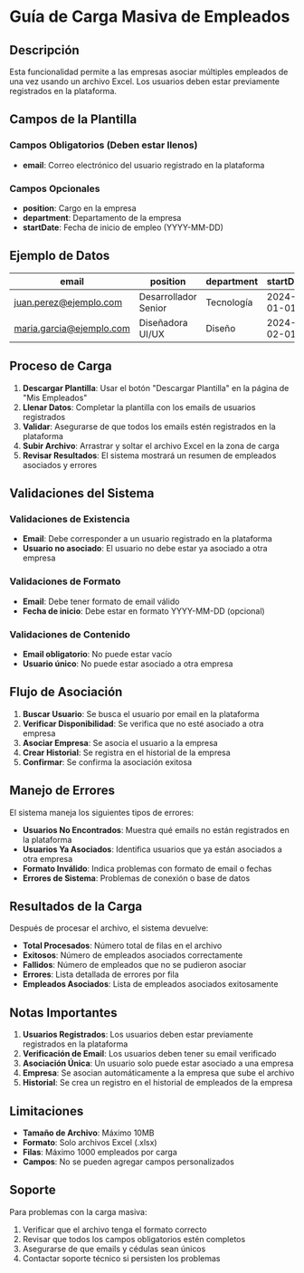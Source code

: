 # Guía de Carga Masiva de Empleados

## Descripción
Esta funcionalidad permite a las empresas asociar múltiples empleados de una vez usando un archivo Excel. Los usuarios deben estar previamente registrados en la plataforma.

## Campos de la Plantilla

### Campos Obligatorios (Deben estar llenos)
- **email**: Correo electrónico del usuario registrado en la plataforma

### Campos Opcionales
- **position**: Cargo en la empresa
- **department**: Departamento de la empresa
- **startDate**: Fecha de inicio de empleo (YYYY-MM-DD)

## Ejemplo de Datos

| email | position | department | startDate |
|-------|----------|------------|-----------|
| juan.perez@ejemplo.com | Desarrollador Senior | Tecnología | 2024-01-01 |
| maria.garcia@ejemplo.com | Diseñadora UI/UX | Diseño | 2024-02-01 |

## Proceso de Carga

1. **Descargar Plantilla**: Usar el botón "Descargar Plantilla" en la página de "Mis Empleados"
2. **Llenar Datos**: Completar la plantilla con los emails de usuarios registrados
3. **Validar**: Asegurarse de que todos los emails estén registrados en la plataforma
4. **Subir Archivo**: Arrastrar y soltar el archivo Excel en la zona de carga
5. **Revisar Resultados**: El sistema mostrará un resumen de empleados asociados y errores

## Validaciones del Sistema

### Validaciones de Existencia
- **Email**: Debe corresponder a un usuario registrado en la plataforma
- **Usuario no asociado**: El usuario no debe estar ya asociado a otra empresa

### Validaciones de Formato
- **Email**: Debe tener formato de email válido
- **Fecha de inicio**: Debe estar en formato YYYY-MM-DD (opcional)

### Validaciones de Contenido
- **Email obligatorio**: No puede estar vacío
- **Usuario único**: No puede estar asociado a otra empresa

## Flujo de Asociación

1. **Buscar Usuario**: Se busca el usuario por email en la plataforma
2. **Verificar Disponibilidad**: Se verifica que no esté asociado a otra empresa
3. **Asociar Empresa**: Se asocia el usuario a la empresa
4. **Crear Historial**: Se registra en el historial de la empresa
5. **Confirmar**: Se confirma la asociación exitosa

## Manejo de Errores

El sistema maneja los siguientes tipos de errores:

- **Usuarios No Encontrados**: Muestra qué emails no están registrados en la plataforma
- **Usuarios Ya Asociados**: Identifica usuarios que ya están asociados a otra empresa
- **Formato Inválido**: Indica problemas con formato de email o fechas
- **Errores de Sistema**: Problemas de conexión o base de datos

## Resultados de la Carga

Después de procesar el archivo, el sistema devuelve:

- **Total Procesados**: Número total de filas en el archivo
- **Exitosos**: Número de empleados asociados correctamente
- **Fallidos**: Número de empleados que no se pudieron asociar
- **Errores**: Lista detallada de errores por fila
- **Empleados Asociados**: Lista de empleados asociados exitosamente

## Notas Importantes

1. **Usuarios Registrados**: Los usuarios deben estar previamente registrados en la plataforma
2. **Verificación de Email**: Los usuarios deben tener su email verificado
3. **Asociación Única**: Un usuario solo puede estar asociado a una empresa
4. **Empresa**: Se asocian automáticamente a la empresa que sube el archivo
5. **Historial**: Se crea un registro en el historial de empleados de la empresa

## Limitaciones

- **Tamaño de Archivo**: Máximo 10MB
- **Formato**: Solo archivos Excel (.xlsx)
- **Filas**: Máximo 1000 empleados por carga
- **Campos**: No se pueden agregar campos personalizados

## Soporte

Para problemas con la carga masiva:
1. Verificar que el archivo tenga el formato correcto
2. Revisar que todos los campos obligatorios estén completos
3. Asegurarse de que emails y cédulas sean únicos
4. Contactar soporte técnico si persisten los problemas 